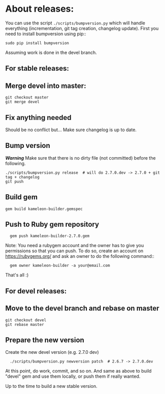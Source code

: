 About releases:
===============
You can use the script ``./scripts/bumpversion.py`` which will handle
everything (incrementation, git tag creation, changelog update).
First you need to install bumpversion using pip::
```
sudo pip install bumpversion
```
Assuming work is done in the devel branch.

For stable releases:
--------------------

## Merge devel into master:
```
git checkout master
git merge devel
```

## Fix anything needed
Should be no conflict but...
Make sure changelog is up to date.

## Bump version
***Warning*** Make sure that there is no dirty file (not committed) before the following.
```
./scripts/bumpversion.py release  # will do 2.7.0.dev -> 2.7.0 + git tag + changelog
git push
```

## Build gem
```
gem build kameleon-builder.gemspec
```

## Push to Ruby gem repository
```
  gem push kameleon-builder-2.7.0.gem
```

Note: You need a rubygem account and the owner has to give you permissions so that you can push.
To do so, create an account on https://rubygems.org/ and ask an owner to do
the following command::

```
  gem owner kameleon-builder -a your@email.com
```

That's all :)

For devel releases:
-------------------

## Move to the devel branch and rebase on master
```
git checkout devel
git rebase master
```

## Prepare the new version 
Create the new devel version (e.g. 2.7.0 dev)
```
  ./scripts/bumpversion.py newversion patch  # 2.6.7 -> 2.7.0.dev
```

At this point, do work, commit, and so on.
And same as above to build "devel" gem and use them locally, or push them if really wanted.

Up to the time to build a new stable version.
